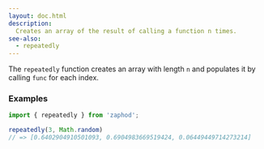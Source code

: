 ```yaml
---
layout: doc.html
description:
  Creates an array of the result of calling a function n times.
see-also:
  - repeatedly
---
```


The `repeatedly` function creates an array with length `n` and populates it by calling `func` for each index.

### Examples

```js
import { repeatedly } from 'zaphod';

repeatedly(3, Math.random)
// => [0.6402904910501093, 0.6904983669519424, 0.06449449714273214]
```
